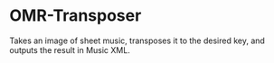 # OMR-Transposer
Takes an image of sheet music, transposes it to the desired key, and outputs the result in Music XML.
